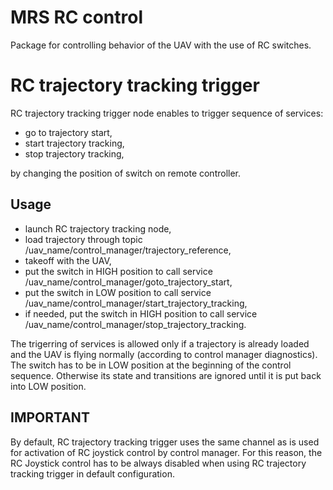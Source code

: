 # MRS RC control

Package for controlling behavior of the UAV with the use of RC switches.

# RC trajectory tracking trigger
RC trajectory tracking trigger node enables to trigger sequence of services:

* go to trajectory start,
* start trajectory tracking,
* stop trajectory tracking,

by changing the position of switch on remote controller.

## Usage
* launch RC trajectory tracking node,
* load trajectory through topic /uav_name/control_manager/trajectory_reference,
* takeoff with the UAV,
* put the switch in HIGH position to call service /uav_name/control_manager/goto_trajectory_start,
* put the switch in LOW position to call service /uav_name/control_manager/start_trajectory_tracking,
* if needed, put the switch in HIGH position to call service /uav_name/control_manager/stop_trajectory_tracking.

The trigerring of services is allowed only if a trajectory is already loaded and the UAV is flying normally (according to control manager diagnostics).
The switch has to be in LOW position at the beginning of the control sequence. Otherwise its state and transitions are ignored until it is put back into LOW position.

## IMPORTANT
By default, RC trajectory tracking trigger uses the same channel as is used for activation of RC joystick control by control manager. For this reason, the RC Joystick control has to be always disabled when using RC trajectory tracking trigger in default configuration.
